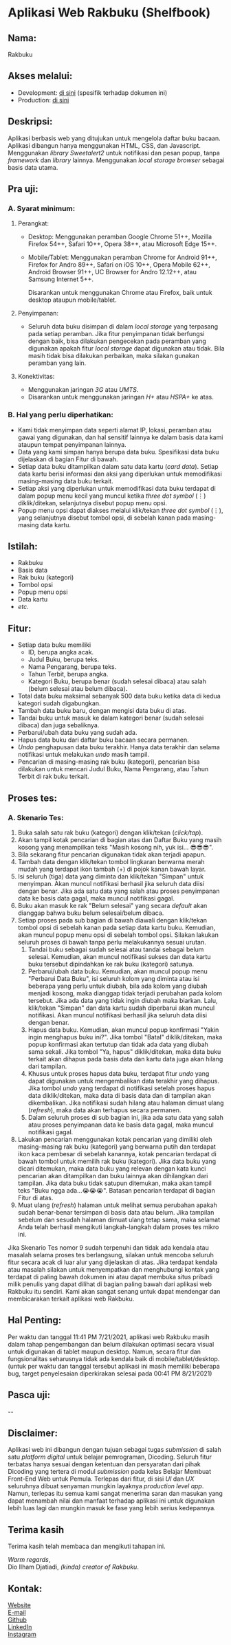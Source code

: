 # Aplikasi Web Rakbuku (Shelfbook)


## Nama:
Rakbuku


## Akses melalui:
- Development: [di sini](https://60f7f69ffe5aad02267043d5--rakbuku-dicoding.netlify.app/) (spesifik terhadap dokumen ini)
- Production: [di sini](https://rakbuku-dicoding.netlify.app/)


## Deskripsi:
Aplikasi berbasis web yang ditujukan untuk mengelola daftar buku bacaan. Aplikasi dibangun hanya menggunakan HTML, CSS, dan Javascript. Menggunakan *library Sweetalert2* untuk notifikasi dan pesan popup, tanpa *framework* dan *library* lainnya. Menggunakan **local storage* browser* sebagai basis data utama.


## Pra uji:
### A. Syarat minimum:
1. Perangkat:
   - Desktop:
     Menggunakan peramban Google Chrome 51++, Mozilla Firefox 54++, Safari 10++, Opera 38++, atau Microsoft Edge 15++.
   - Mobile/Tablet:
     Menggunakan peramban Chrome for Android 91++, Firefox for Andro 89++, Safari on iOS 10++, Opera Mobile 62++, Android Browser 91++, UC Browser for Andro 12.12++, atau Samsung Internet 5++.

     Disarankan untuk menggunakan Chrome atau Firefox, baik untuk desktop ataupun mobile/tablet.

2. Penyimpanan:
   - Seluruh data buku disimpan di dalam *local storage* yang terpasang pada setiap peramban. Jika fitur penyimpanan tidak berfungsi dengan baik, bisa dilakukan pengecekan pada peramban yang digunakan apakah fitur *local storage* dapat digunakan atau tidak. Bila masih tidak bisa dilakukan perbaikan, maka silakan gunakan peramban yang lain.

2. Konektivitas:
   - Menggunakan jaringan *3G* atau *UMTS*.
   - Disarankan untuk menggunakan jaringan *H+* atau *HSPA+* ke atas.

### B. Hal yang perlu diperhatikan:
- Kami tidak menyimpan data seperti alamat IP, lokasi, peramban atau gawai yang digunakan, dan hal sensitif lainnya ke dalam basis data kami ataupun tempat penyimpanan lainnya.
- Data yang kami simpan hanya berupa data buku. Spesifikasi data buku dijelaskan di bagian Fitur di bawah.
- Setiap data buku ditampilkan dalam satu data kartu (*card data*). Setiap data kartu berisi informasi dan aksi yang diperlukan untuk memodifikasi masing-masing data buku terkait.
- Setiap aksi yang diperlukan untuk memodifikasi data buku terdapat di dalam popup menu kecil yang muncul ketika *three dot symbol* (⋮) diklik/ditekan, selanjutnya disebut popup menu opsi.
- Popup menu opsi dapat diakses melalui klik/tekan *three dot symbol* (⋮), yang selanjutnya disebut tombol opsi, di sebelah kanan pada masing-masing data kartu.


## Istilah:
- Rakbuku
- Basis data
- Rak buku (kategori)
- Tombol opsi
- Popup menu opsi
- Data kartu
- *etc.*


## Fitur:
-  Setiap data buku memiliki
   - ID, berupa angka acak.
   - Judul Buku, berupa teks.
   - Nama Pengarang, berupa teks.
   - Tahun Terbit, berupa angka.
   - Kategori Buku, berupa benar (sudah selesai dibaca) atau salah (belum selesai atau belum dibaca).
-  Total data buku maksimal sebanyak 500 data buku ketika data di kedua kategori sudah digabungkan.
-  Tambah data buku baru, dengan mengisi data buku di atas.
-  Tandai buku untuk masuk ke dalam kategori benar (sudah selesai dibaca) dan juga sebaliknya.
-  Perbarui/ubah data buku yang sudah ada.
-  Hapus data buku dari daftar buku bacaan secara permanen.
-  *Undo* penghapusan data buku terakhir. Hanya data terakhir dan selama notifikasi untuk melakukan *undo* masih tampil.
-  Pencarian di masing-masing rak buku (kategori), pencarian bisa dilakukan untuk mencari Judul Buku, Nama Pengarang, atau Tahun Terbit di rak buku terkait.


## Proses tes:
### A. Skenario Tes:
1. Buka salah satu rak buku (kategori) dengan klik/tekan (*click/tap*).
2. Akan tampil kotak pencarian di bagian atas dan Daftar Buku yang masih kosong yang menampilkan teks "Masih kosong nih, yuk isi... 😎😎😎".
3. Bila sekarang fitur pencarian digunakan tidak akan terjadi apapun.
4. Tambah data dengan klik/tekan tombol lingkaran berwarna merah mudah yang terdapat ikon tambah (+) di pojok kanan bawah layar.
5. Isi seluruh (tiga) data yang diminta dan klik/tekan "Simpan" untuk menyimpan. Akan muncul notifikasi berhasil jika seluruh data diisi dengan benar. Jika ada satu data yang salah atau proses penyimpanan data ke basis data gagal, maka muncul notifikasi gagal.
6. Buku akan masuk ke rak "Belum selesai" yang secara *default* akan dianggap bahwa buku belum selesai/belum dibaca.
7. Setiap proses pada sub bagian di bawah diawali dengan klik/tekan tombol opsi di sebelah kanan pada setiap data kartu buku. Kemudian, akan muncul popup menu opsi di sebelah tombol opsi. Silakan lakukan seluruh proses di bawah tanpa perlu melakukannya sesuai urutan.
   1. Tandai buku sebagai sudah selesai atau tandai sebagai belum selesai. Kemudian, akan muncul notifikasi sukses dan data kartu buku tersebut dipindahkan ke rak buku (kategori) satunya.
   2. Perbarui/ubah data buku. Kemudian, akan muncul popup menu "Perbarui Data Buku", isi seluruh kolom yang diminta atau isi beberapa yang perlu untuk diubah, bila ada kolom yang diubah menjadi kosong, maka dianggap tidak terjadi perubahan pada kolom tersebut. Jika ada data yang tidak ingin diubah maka biarkan. Lalu, klik/tekan "Simpan" dan data kartu sudah diperbarui akan muncul notifikasi. Akan muncul notifikasi berhasil jika seluruh data diisi dengan benar.
   3. Hapus data buku. Kemudian, akan muncul popup konfirmasi "Yakin ingin menghapus buku ini?". Jika tombol "Batal" diklik/ditekan, maka popup konfirmasi akan tertutup dan tidak ada data yang diubah sama sekali. Jika tombol "Ya, hapus" diklik/ditekan, maka data buku terkait akan dihapus pada basis data dan kartu data juga akan hilang dari tampilan.
   4. Khusus untuk proses hapus data buku, terdapat fitur *undo* yang dapat digunakan untuk mengembalikan data terakhir yang dihapus. Jika tombol *undo* yang terdapat di notifikasi setelah proses hapus data diklik/ditekan, maka data di basis data dan di tampilan akan dikembalikan. Jika notifikasi sudah hilang atau halaman dimuat ulang (*refresh*), maka data akan terhapus secara permanen.
   5. Dalam seluruh proses di sub bagian ini, jika ada satu data yang salah atau proses penyimpanan data ke basis data gagal, maka muncul notifikasi gagal.
8. Lakukan pencarian menggunakan kotak pencarian yang dimiliki oleh masing-masing rak buku (kategori) yang berwarna putih dan terdapat ikon kaca pembesar di sebelah kanannya, kotak pencarian terdapat di bawah tombol untuk memilih rak buku (kategori). Jika data buku yang dicari ditemukan, maka data buku yang relevan dengan kata kunci pencarian akan ditampilkan dan buku lainnya akan dihilangkan dari tampilan. Jika data buku tidak satupun ditemukan, maka akan tampil teks "Buku ngga ada...😭😭😭". Batasan pencarian terdapat di bagian Fitur di atas.
9. Muat ulang (*refresh*) halaman untuk melihat semua perubahan apakah sudah benar-benar tersimpan di basis data atau belum. Jika tampilan sebelum dan sesudah halaman dimuat ulang tetap sama, maka selamat Anda telah berhasil mengikuti langkah-langkah dalam proses tes mikro ini.

Jika Skenario Tes nomor 9 sudah terpenuhi dan tidak ada kendala atau masalah selama proses tes berlangsung, silakan untuk mencoba seluruh fitur secara acak di luar alur yang dijelaskan di atas. Jika terdapat kendala atau masalah silakan untuk menyempatkan dan menghubungi kontak yang terdapat di paling bawah dokumen ini atau dapat membuka situs pribadi milik penulis yang dapat dilihat di bagian paling bawah dari aplikasi web Rakbuku itu sendiri. Kami akan sangat senang untuk dapat mendengar dan membicarakan terkait aplikasi web Rakbuku.


## Hal Penting:
Per waktu dan tanggal 11:41 PM 7/21/2021, aplikasi web Rakbuku masih dalam tahap pengembangan dan belum dilakukan optimasi secara visual untuk digunakan di tablet maupun desktop. Namun, secara fitur dan fungsionalitas seharusnya tidak ada kendala baik di mobile/tablet/desktop. (untuk per waktu dan tanggal tersebut aplikasi ini masih memiliki beberapa bug, target penyelesaian diperkirakan selesai pada 00:41 PM 8/21/2021)


## Pasca uji:
--


## Disclaimer:
Aplikasi web ini dibangun dengan tujuan sebagai tugas *submission* di salah satu *platform digital* untuk belajar pemrograman, Dicoding. Seluruh fitur terbatas hanya sesuai dengan ketentuan dan persyaratan dari pihak Dicoding yang tertera di modul *submission* pada kelas Belajar Membuat Front-End Web untuk Pemula. Terlepas dari fitur, di sisi *UI* dan *UX* seluruhnya dibuat senyaman mungkin layaknya *production level app*. Namun, terlepas itu semua kami sangat menerima saran dan masukan yang dapat menambah nilai dan manfaat terhadap aplikasi ini untuk digunakan lebih luas lagi dan mungkin masuk ke fase yang lebih serius kedepannya.


## Terima kasih

Terima kasih telah membaca dan mengikuti tahapan ini.

*Warm regards*,  
Dio Ilham Djatiadi, *(kinda) creator of Rakbuku*.


## Kontak:

[Website](https://dioilham.com)  
[E-mail](mailto:hai@dioilham.com?cc=projectwithdio@gmail.com&subject=Aplikasi%20Rakbuku)  
[Github](https://github.com/Milkywayrules)  
[LinkedIn](https://www.linkedin.com/in/dioilham)  
[Instagram](https://www.instagram.com/dioilham)  
